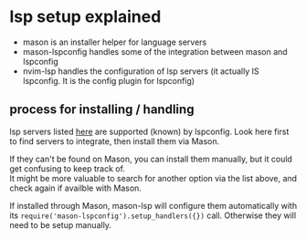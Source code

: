 # lsp setup explained

- mason is an installer helper for language servers   
- mason-lspconfig handles some of the integration between mason and lspconfig
- nvim-lsp handles the configuration of lsp servers (it actually IS lspconfig. It is the config plugin for lspconfig)

## process for installing / handling

lsp servers listed [here](https://github.com/neovim/nvim-lspconfig/blob/master/doc/server_configurations.md) 
are supported (known) by lspconfig. Look here first to find servers to integrate, then install them via Mason.  

If they can't be found on Mason, you can install them manually, but it could get confusing to keep track of.   
It might be more valuable to search for another option via the list above, and check again if availble with Mason.

If installed through Mason, mason-lsp will configure them automatically with its `require('mason-lspconfig').setup_handlers({})` 
call. Otherwise they will need to be setup manually.
